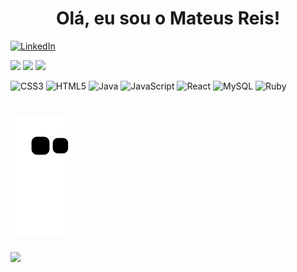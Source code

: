 
 <h1 align="center"> Olá, eu sou o Mateus Reis! </h1>

[![LinkedIn](https://img.shields.io/badge/LinkedIn-%230077B5.svg?logo=linkedin&logoColor=white)](https://linkedin.com/in/mateus-m-reis/) 

![](https://github-readme-stats.vercel.app/api?username=MateusReis25&theme=dark&hide_border=true&include_all_commits=true&count_private=false)
![](https://github-readme-stats.vercel.app/api/top-langs/?username=MateusReis25&theme=dark&hide_border=true&include_all_commits=true&count_private=false&layout=compact)
![](https://github-readme-streak-stats.herokuapp.com/?user=MateusReis25&theme=dark&hide_border=true)<br/>


</hr>

![CSS3](https://img.shields.io/badge/css3-%231572B6.svg?style=for-the-badge&logo=css3&logoColor=white) ![HTML5](https://img.shields.io/badge/html5-%23E34F26.svg?style=for-the-badge&logo=html5&logoColor=white) ![Java](https://img.shields.io/badge/java-%23ED8B00.svg?style=for-the-badge&logo=java&logoColor=white) ![JavaScript](https://img.shields.io/badge/javascript-%23323330.svg?style=for-the-badge&logo=javascript&logoColor=%23F7DF1E) ![React](https://img.shields.io/badge/react-%2320232a.svg?style=for-the-badge&logo=react&logoColor=%2361DAFB) ![MySQL](https://img.shields.io/badge/mysql-%2300f.svg?style=for-the-badge&logo=mysql&logoColor=white) ![Ruby](https://img.shields.io/badge/ruby-%23CC342D.svg?style=for-the-badge&logo=ruby&logoColor=white)

# ![Snake animation](https://github.com/MateusReis25/MateusReis25/blob/output/github-contribution-grid-snake.svg)

[![](https://visitcount.itsvg.in/api?id=MateusReis25&icon=2&color=12)](https://visitcount.itsvg.in)

 



